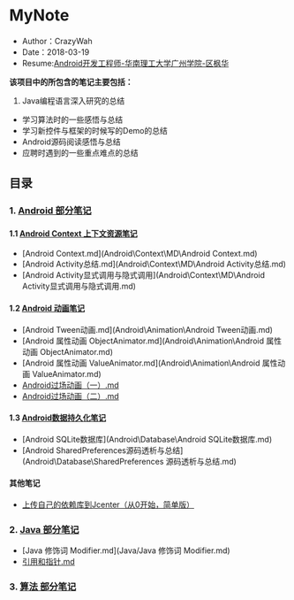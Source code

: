 # MyNote
* Author：CrazyWah
* Date：2018-03-19
* Resume:[Android开发工程师-华南理工大学广州学院-区枫华](/Android开发工程师_华南理工大学广州学院_13570371569.pdf)

**该项目中的所包含的笔记主要包括：**

1. Java编程语言深入研究的总结
* 学习算法时的一些感悟与总结
* 学习新控件与框架的时候写的Demo的总结
* Android源码阅读感悟与总结
* 应聘时遇到的一些重点难点的总结

## 目录
### 1. [Android 部分笔记]()
#### 1.1 [Android Context 上下文资源笔记]()
* [Android Context.md](Android\Context\MD\Android Context.md)
* [Android Activity总结.md](Android\Context\MD\Android Activity总结.md)
* [Android Activity显式调用与隐式调用](Android\Context\MD\Android Activity显式调用与隐式调用.md)

#### 1.2 [Android 动画笔记]()
* [Android Tween动画.md](Android\Animation\Android Tween动画.md)
* [Android 属性动画 ObjectAnimator.md](Android\Animation\Android 属性动画 ObjectAnimator.md)
* [Android 属性动画 ValueAnimator.md](Android\Animation\Android 属性动画 ValueAnimator.md)
* [Android过场动画（一）.md](Android\Animation\Android过场动画（一）.md)
* [Android过场动画（二）.md](Android\Animation\Android过场动画（二）.md)

#### 1.3 [Android数据持久化笔记]()  
* [Android SQLite数据库](Android\Database\Android SQLite数据库.md)
* [Android SharedPreferences源码透析与总结](Android\Database\SharedPreferences 源码透析与总结.md)

#### 其他笔记
* [上传自己的依赖库到Jcenter（从0开始，简单版）]()

### 2. [Java 部分笔记](/Java/)
* [Java 修饰词 Modifier.md](Java/Java 修饰词 Modifier.md)
* [引用和指针.md](Java/引用和指针.md)

### 3. [算法 部分笔记]()